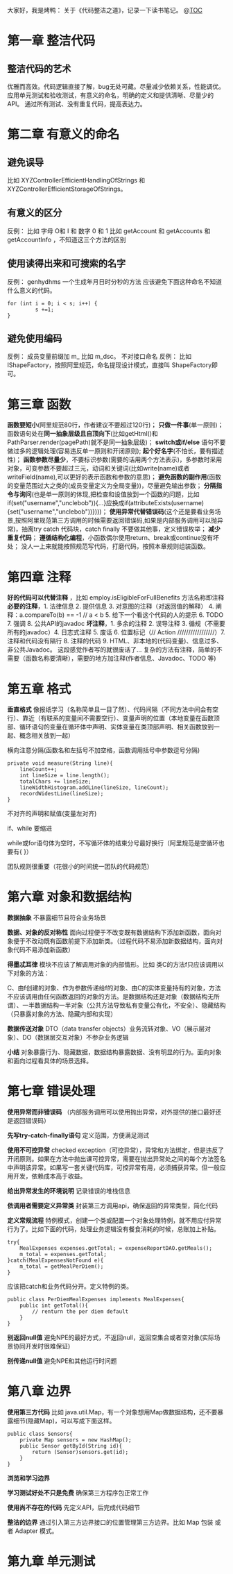 大家好，我是烤鸭：
关于《代码整洁之道》，记录一下读书笔记。
@[TOC]( 代码整洁之道)
#  第一章 整洁代码
## 整洁代码的艺术
优雅而高效。代码逻辑直接了解，bug无处可藏。尽量减少依赖关系，性能调优。
应用单元测试和验收测试，有意义的命名，明确的定义和提供清晰、尽量少的API。
通过所有测试、没有重复代码，提高表达力。
# 第二章 有意义的命名
## 避免误导
比如 XYZControllerEfficientHandlingOfStrings 和 XYZControllerEfficientStorageOfStrings。
## 有意义的区分
反例：
比如  字母 O和 I 和 数字 0 和 1
比如  getAccount 和  getAccounts 和 getAccountInfo ，不知道这三个方法的区别
## 使用读得出来和可搜索的名字
反例：
genhydhms  一个生成年月日时分秒的方法
应该避免下面这种命名不知道什么意义的代码。
```
for (int i = 0; i < s; i++) {
         s +=1;
}
```
## 避免使用编码
反例：
成员变量前缀加 m_ 比如 m_dsc。
不对接口命名
反例：
比如 IShapeFactory，按照阿里规范，命名提现设计模式，直接叫 ShapeFactory即可。

# 第三章 函数
**函数要短小**(阿里规范80行，作者建议不要超过120行)；
**只做一件事**(单一原则)；
函数语句处在**同一抽象层级且自顶向下**(比如getHtml()和PathParser.render(pagePath)就不是同一抽象层级)；
**switch或if/else** 语句不要做过多的逻辑处理(容易违反单一原则和开闭原则);
**起个好名字**(不怕长，要有描述性)；
**函数参数尽量少**，不要标识参数(需要的话用两个方法表示)，多参数时采用对象，可变参数不要超过三元，动词和关键词(比如write(name)或者writeField(name),可以更好的表示函数和参数的意思)；
**避免函数的副作用**(函数的变量范围过大之类的(成员变量定义为全局变量))，尽量避免输出参数；
**分隔指令与询问**(也是单一原则的体现,把检查和设值放到一个函数的问题，比如if(set("username","unclebob")){...}应换成if(attributeExists(username){set("username","unclebob"))})))；
**使用异常代替错误码**(这个还是要看业务场景,按照阿里规范第三方调用的时候需要返回错误码,如果是内部服务调用可以抛异常)，抽离try catch 代码块，catch finally 不要做其他事，定义错误枚举；
**减少重复代码**；
**遵循结构化编程**，小函数偶尔使用return、break或continue没有坏处；
没人一上来就能按照规范写代码，打磨代码，按照本章规则组装函数。
# 第四章 注释
**好的代码可以代替注释** ，比如 employ.isEligibleForFullBenefits 方法名称即注释
**必要的注释**，1. 法律信息 2. 提供信息 3. 对意图的注释（对返回值的解释） 4. 阐释：a.compareTo(b) == -1 // a < b 5. 给下一个看这个代码的人的提示 6. TODO 7. 强调 8. 公共API的javadoc 
**坏注释**，1. 多余的注释 2. 误导注释 3. 循规（不需要所有的javadoc）4. 日志式注释 5. 废话 6. 位置标记（// Action /////////////////）7. 注释和代码没有隔行 8. 注释的代码 9. HTML、非本地的(代码变量)、信息过多、非公共Javadoc。 这段感觉作者写的就很废话了...
复杂的方法有注释，简单的不需要（函数名称要清晰），需要的地方加注释(作者信息、Javadoc、TODO 等)
# 第五章 格式
**垂直格式** 像报纸学习（名称简单且一目了然）、代码间隔（不同方法中间会有空行）、靠近（有联系的变量间不需要空行）、变量声明的位置（本地变量在函数顶部、循环语句的变量在循环体中声明、实体变量在类顶部声明、相关函数放到一起、概念相关放到一起）

横向注意分隔(函数名和左括号不加空格，函数调用括号中参数逗号分隔)

```
private void measure(String line){
	lineCount++;
	int lineSize = line.length();
	totalChars += lineSize;
	lineWidthHistogram.addLine(lineSize, lineCount);
	recordWidestLine(lineSize);
}
```

不对齐的声明和赋值(变量左对齐)

if、while 要缩进

while或for语句体为空时，不写循环体的结束分号最好换行（阿里规范是空循环也要有{ }）

团队规则很重要（花很小的时间统一团队的代码规范）

# 第六章 对象和数据结构

**数据抽象** 不暴露细节且符合业务场景

**数据、对象的反对称性** 面向过程便于不改变既有数据结构下添加新函数，面向对象便于不改动既有函数前提下添加新类。（过程代码不易添加新数据结构，面向对象代码不易添加新函数）

**得墨忒耳律** 模块不应该了解调用对象的内部情形。比如 类C的方法f只应该调用以下对象的方法：

C、由f创建的对象、作为参数传递给f的对象、由C的实体变量持有的对象，方法不应该调用由任何函数返回的对象的方法。是数据结构还是对象（数据结构无所谓）、一半数据结构一半对象（公共方法导致私有变量公有化，不安全）、隐藏结构（只暴露对象的方法、隐藏内部和实现）

**数据传送对象** DTO（data transfer objects）业务流转对象、VO（展示层对象）、DO（数据层交互对象）不参杂业务逻辑

**小结** 对象暴露行为、隐藏数据，数据结构暴露数据、没有明显的行为。面向对象和面向过程看具体的场景选择。

# 第七章 错误处理

**使用异常而非错误码** （内部服务调用可以使用抛出异常，对外提供的接口最好还是返回错误码）

**先写try-catch-finally语句** 定义范围，方便满足测试

**使用不可控异常** checked exception（可控异常），异常和方法绑定，但是违反了开闭原则。如果在方法中抛出课可控异常，需要在抛出异常处之间的每个方法签名中声明该异常。如果写一套关键代码库，可控异常有用，必须捕获异常。但一般应用开发，依赖成本高于收益。

**给出异常发生的环境说明** 记录错误的堆栈信息

**依调用者需要定义异常类**  封装第三方调用api，确保返回的异常类型，简化代码

**定义常规流程** 特例模式，创建一个类或配置一个对象处理特例，就不用应付异常行为了。比如下面的代码，处理业务逻辑没有餐食消耗的时候，总账加上补贴。

```
try{
	MealExpenses expenses.getTotal; = expenseReportDAO.getMeals();
	m_total = expenses.getTotal;
}catch(MealExpensesNotFound e){
	m_total = getMealPerDiem();
}
```

应该把catch和业务代码分开。定义特例的类。

```
public class PerDiemMealExpenses implements MealExpenses{
	public int getTotal(){
		// renturn the per diem default
	}
}
```

**别返回null值** 避免NPE的最好方式，不返回null，返回空集合或者空对象(实际场景协同开发时很难保证)

**别传递null值** 避免NPE和其他运行时问题

# 第八章 边界

**使用第三方代码** 比如 java.util.Map，有一个对象想用Map做数据结构，还不要暴露细节(隐藏Map)，可以写成下面这样。

```
public class Sensors{
	private Map sensors = new HashMap();
	public Sensor getById(String id){
		return (Sensor)sensors.get(id);
	}
}
```

**浏览和学习边界** 

**学习测试好处不只是免费** 确保第三方程序包正常工作

**使用尚不存在的代码** 先定义API，后完成代码细节

**整洁的边界** 通过引入第三方边界接口的位置管理第三方边界。比如 Map 包装 或者 Adapter 模式。

# 第九章 单元测试









